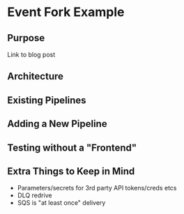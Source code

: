 # Event Fork Example

## Purpose
Link to blog post

## Architecture

## Existing Pipelines

## Adding a New Pipeline

## Testing without a "Frontend"

## Extra Things to Keep in Mind
- Parameters/secrets for 3rd party API tokens/creds etcs
- DLQ redrive
- SQS is "at least once" delivery
